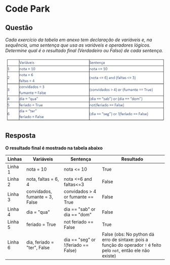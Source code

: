 # Code Park

## Questão
*Cada exercício da tabela em anexo tem declaração de variáveis e, na sequência, uma sentença que usa as variáveis e operadores lógicos. Determine qual é o 
resultado final (Verdadeiro ou Falso) de cada sentença.*  

![Imagem da tabela](https://github.com/lucasInCoffePower/TalentoCloud-FrontEnd/blob/main/Modulo1-Introducao_a_programacao/Desafio2/Aula2/CodePark/Tabela_PeerTutoring01_IntroducaoProgramacao.png)


## Resposta

**O resultado final é mostrado na tabela abaixo**

| Linhas   | Variáveis | Sentença   | Resultado |
|----------|---------- | --------   | --------- |
| Linha 1  | nota = 10 | nota <= 10 |    True   |
| Linha 2  | nota, faltas = 6, 4  | nota <=6  and faltas<=3| False |    
| Linha 3  | convidados, fumante = 3, False | convidados > 4 or fumante == True | False |
| Linha 4  | dia = "qua" | dia == "sab" or dia == "dom" | False |
| Linha 5  | feriado = True | not feriado == False | True |
| Linha 6  | dia, feriado = "ter", False | dia == "seg" or !(feriado == False) | False (obs: No python dá erro de sintaxe: pois a função do operador `!` é feito pelo `not`, então ele não existe)  |
